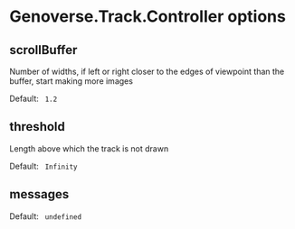 # Genoverse.Track.Controller options

## scrollBuffer

 Number of widths, if left or right closer to the edges of viewpoint than the buffer, start making more images

Default: ` 1.2`

## threshold

 Length above which the track is not drawn

Default: ` Infinity`

## messages

Default: ` undefined`

